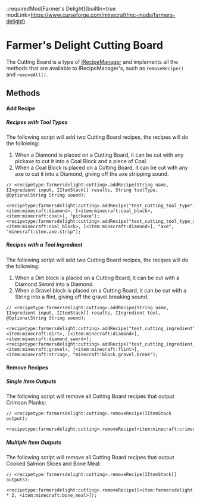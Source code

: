 ::requiredMod[Farmer's Delight]{builtIn=true modLink=https://www.curseforge.com/minecraft/mc-mods/farmers-delight}

# Farmer's Delight Cutting Board

The Cutting Board is a type of [IRecipeManager](/vanilla/api/managers/IRecipeManager) and implements all the methods that are available to IRecipeManager's, such as `removeRecipe()` and `removeAll()`.

## Methods

#### Add Recipe

##### Recipes with Tool Types

The following script will add two Cutting Board recipes, the recipes will do the following:
1) When a Diamond is placed on a Cutting Board, it can be cut with any pickaxe to cut it into a Coal Block and a piece of Coal.
2) When a Coal Block is placed on a Cutting Board, it can be cut with any axe to cut it into a Diamond, giving off the axe stripping sound.

```zenscript
// <recipetype:farmersdelight:cutting>.addRecipe(String name, IIngredient input, IItemStack[] results, String toolType, @OptionalString String sound);

<recipetype:farmersdelight:cutting>.addRecipe("test_cutting_tool_type", <item:minecraft:diamond>, [<item:minecraft:coal_block>, <item:minecraft:coal>], "pickaxe");
<recipetype:farmersdelight:cutting>.addRecipe("test_cutting_tool_type_sound", <item:minecraft:coal_block>, [<item:minecraft:diamond>], "axe", "minecraft:item.axe.strip");
```

##### Recipes with a Tool Ingredient

The following script will add two Cutting Board recipes, the recipes will do the following:
1) When a Dirt block is placed on a Cutting Board, it can be cut with a Diamond Sword into a Diamond.
2) When a Gravel block is placed on a Cutting Board, it can be cut with a String into a flint, giving off the gravel breaking sound.

```zenscript
// <recipetype:farmersdelight:cutting>.addRecipe(String name, IIngredient input, IItemStack[] results, IIngredient tool, @OptionalString String sound);

<recipetype:farmersdelight:cutting>.addRecipe("test_cutting_ingredient", <item:minecraft:dirt>, [<item:minecraft:diamond>], <item:minecraft:diamond_sword>);
<recipetype:farmersdelight:cutting>.addRecipe("test_cutting_ingredient_sound", <item:minecraft:gravel>, [<item:minecraft:flint>], <item:minecraft:string>, "minecraft:block.gravel.break");
```

#### Remove Recipes

##### Single Item Outputs

The following script will remove all Cutting Board recipes that output Crimson Planks:

```zenscript
// <recipetype:farmersdelight:cutting>.removeRecipe(IItemStack output);

<recipetype:farmersdelight:cutting>.removeRecipe(<item:minecraft:crimson_planks>);
```

##### Multiple Item Outputs

The following script will remove all Cutting Board recipes that output Cooked Salmon Slices and Bone Meal:

```zenscript
// <recipetype:farmersdelight:cutting>.removeRecipe(IItemStack[] outputs);

<recipetype:farmersdelight:cutting>.removeRecipe([<item:farmersdelight:cooked_salmon_slice> * 2, <item:minecraft:bone_meal>]);
```
